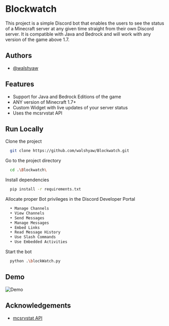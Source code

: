 
# Blockwatch

This project is a simple Discord bot that enables the users to see the status of a Minecraft server at any given time straight from their own Discord server. It is compatible with Java and Bedrock and will work with any version of the game above 1.7.

## Authors

- [@walshyaw](https://github.com/walshyaw)



## Features

- Support for Java and Bedrock Editions of the game
- ANY version of Minecraft 1.7+
- Custom Widget with live updates of your server status
- Uses the mcsrvstat API

## Run Locally

Clone the project

```bash
  git clone https://github.com/walshyaw/Blockwatch.git
```

Go to the project directory

```bash
  cd .\Blockwatch\
```

Install dependencies

```bash
  pip install -r requirements.txt

```

Allocate proper Bot privileges in the Discord Developer Portal

```bash
  • Manage Channels
  • View Channels
  • Send Messages
  • Manage Messages
  • Embed Links
  • Read Message History
  • Use Slash Commands
  • Use Embedded Activities
```

Start the bot

```bash
  python .\blockWatch.py
```

## Demo

![Demo](https://media0.giphy.com/media/v1.Y2lkPTc5MGI3NjExb2FvdjQwOGd3MDdlc2s1Mzk4N2Nma3JsNDNqc3Njd25jYTN0Z3V4MyZlcD12MV9pbnRlcm5hbF9naWZfYnlfaWQmY3Q9Zw/L5crTzS1g6aHqftryy/giphy.gif)



## Acknowledgements

 - [mcsrvstat API](https://api.mcsrvstat.us/)
